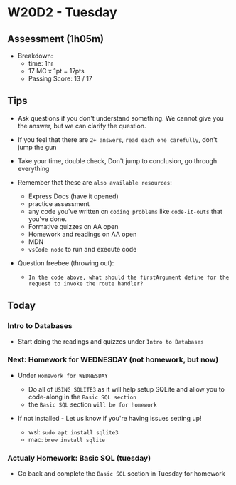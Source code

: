 # W20D2 - Tuesday

## Assessment (1h05m)
- Breakdown:
  - time: 1hr
  - 17 MC x 1pt = 17pts 
  - Passing Score: 13 / 17

## Tips
- Ask questions if you don't understand something. We cannot give you the answer, but we can clarify the question.
- If you feel that there are `2+ answers`, `read each one carefully`, don't jump the gun
- Take your time, double check, Don't jump to conclusion, go through everything

- Remember that these are `also available resources`:
  - Express Docs (have it opened)
  - practice assessment
  - any code you've written on `coding problems` like `code-it-outs` that you've done.
  - Formative quizzes on AA open
  - Homework and readings on AA open
  - MDN
  - `vsCode node` to run and execute code


- Question freebee (throwing out):
  - `In the code above, what should the firstArgument define for the request to invoke the route handler?`


## Today

### Intro to Databases
- Start doing the readings and quizzes under `Intro to Databases`

### Next: Homework for WEDNESDAY (not homework, but now)
- Under `Homework for WEDNESDAY`
  - Do all of `USING SQLITE3` as it will help setup SQLite and allow you to code-along in the `Basic SQL section`
  - the `Basic SQL` section `will be for homework`

- If not installed - Let us know if you're having issues setting up!
  - wsl: `sudo apt install sqlite3`
  - mac: `brew install sqlite`

### Actualy Homework: Basic SQL (tuesday)
- Go back and complete the `Basic SQL` section in Tuesday for homework
